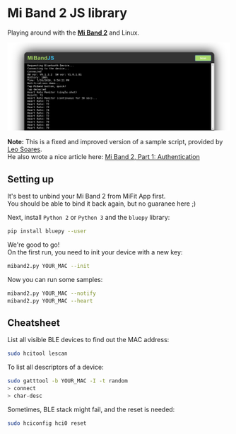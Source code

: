 # Mi Band 2 JS library

Playing around with the [**Mi Band 2**](http://www.mi.com/en/miband2/) and Linux.

![demo](/demo.png)

**Note:** This is a fixed and improved version of a sample script, provided by [Leo Soares](https://github.com/leojrfs/miband2).  
He also wrote a nice article here: [Mi Band 2, Part 1: Authentication](https://leojrfs.github.io/writing/miband2-part1-auth/)

## Setting up

It's best to unbind your Mi Band 2 from MiFit App first.  
You should be able to bind it back again, but no guaranee here ;)

Next, install `Python 2` or `Python 3` and the `bluepy` library:
```sh
pip install bluepy --user
```

We're good to go!  
On the first run, you need to init your device with a new key:
```sh
miband2.py YOUR_MAC --init
```

Now you can run some samples:
```sh
miband2.py YOUR_MAC --notify
miband2.py YOUR_MAC --heart
```

## Cheatsheet

List all visible BLE devices to find out the MAC address:
```sh
sudo hcitool lescan
```

To list all descriptors of a device:
```sh
sudo gatttool -b YOUR_MAC -I -t random
> connect
> char-desc
```

Sometimes, BLE stack might fail, and the reset is needed:

```sh
sudo hciconfig hci0 reset
```
